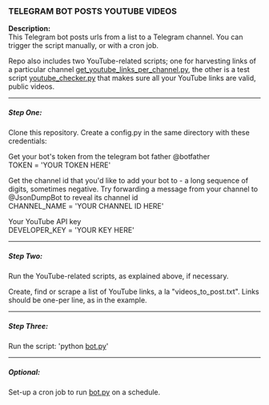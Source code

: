 
### TELEGRAM BOT POSTS YOUTUBE VIDEOS

__Description:__  
This Telegram bot posts urls from a list to a Telegram channel. You can trigger the script manually, or with a cron job. 

Repo also includes two YouTube-related scripts; one for harvesting links of a particular channel [get_youtube_links_per_channel.py](https://github.com/whileseated/telegram-bot-posts-youtube-videos/blob/master/get_youtube_links_per_channel.py), the other is a test script [youtube_checker.py](https://github.com/whileseated/telegram-bot-posts-youtube-videos/blob/master/youtube_checker.py) that makes sure all your YouTube links are valid, public videos.

---

##### Step One:
Clone this repository. Create a config.py in the same directory with these credentials:  

Get your bot's token from the telegram bot father @botfather  
TOKEN = 'YOUR TOKEN HERE'

Get the channel id that you'd like to add your bot to - a long sequence of digits, sometimes negative. Try forwarding a message from your channel to @JsonDumpBot to reveal its channel id  
CHANNEL_NAME = 'YOUR CHANNEL ID HERE'

Your YouTube API key  
DEVELOPER_KEY = 'YOUR KEY HERE'

---

##### Step Two:
Run the YouTube-related scripts, as explained above, if necessary.

Create, find or scrape a list of YouTube links, a la "videos_to_post.txt". Links should be one-per line, as in the example.

---

##### Step Three:
Run the script: 'python [bot.py](https://github.com/whileseated/telegram-bot-posts-youtube-videos/blob/master/bot.py)'

---

##### Optional:
Set-up a cron job to run [bot.py](https://github.com/whileseated/telegram-bot-posts-youtube-videos/blob/master/bot.py) on a schedule. 